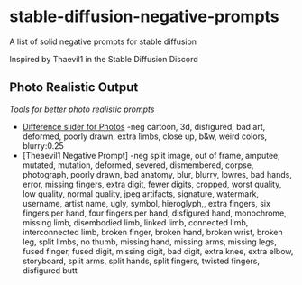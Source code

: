 # stable-diffusion-negative-prompts
A list of solid negative prompts for stable diffusion

Inspired by Thaevil1 in the Stable Diffusion Discord




## Photo Realistic Output
*Tools for better photo realistic prompts*

- [Difference slider for Photos](https://imgsli.com/MTI4MTI3) -neg cartoon, 3d, disfigured, bad art, deformed, poorly drawn, extra limbs, close up, b&w, weird colors, blurry:0.25
- [Theaevil1 Negative Prompt] -neg split image, out of frame, amputee, mutated, mutation, deformed, severed, dismembered, corpse, photograph, poorly drawn, bad anatomy, blur, blurry, lowres, bad hands, error, missing fingers, extra digit, fewer digits, cropped, worst quality, low quality, normal quality, jpeg artifacts, signature, watermark, username, artist name, ugly, symbol, hieroglyph,, extra fingers,  six fingers per hand, four fingers per hand, disfigured hand, monochrome, missing limb, disembodied limb, linked limb, connected limb, interconnected limb,  broken finger, broken hand, broken wrist, broken leg, split limbs, no thumb, missing hand, missing arms, missing legs, fused finger, fused digit, missing digit, bad digit, extra knee, extra elbow, storyboard, split arms, split hands, split fingers, twisted fingers, disfigured butt
